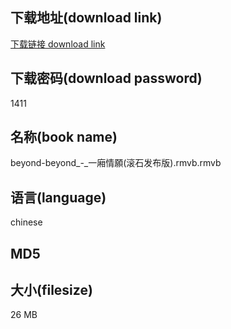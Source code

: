 ## 下载地址(download link)
[下载链接 download link](https://tutu365.netlify.app/?s=beyond-beyond_-_%E4%B8%80%E5%BB%82%E6%83%85%E9%A1%98%28%E6%BB%9A%E7%9F%B3%E5%8F%91%E5%B8%83%E7%89%88%29.rmvb)

## 下载密码(download password)
1411

## 名称(book name)
beyond-beyond_-_一廂情願(滚石发布版).rmvb.rmvb

## 语言(language)
chinese

## MD5


## 大小(filesize)
26 MB
